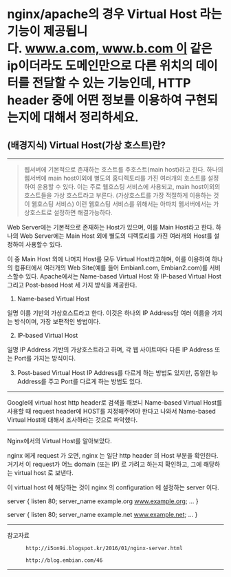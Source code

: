 nginx/apache의 경우 Virtual Host 라는 기능이 제공됩니다. www.a.com, www.b.com 이 같은 ip이더라도 도메인만으로 다른 위치의 데이터를 전달할 수 있는 기능인데, HTTP header 중에 어떤 정보를 이용하여 구현되는지에 대해서 정리하세요.
=====

## (배경지식) Virtual Host(가상 호스트)란?

----

> 웹서버에 기본적으로 존재하는 호스트를 주호스트(main host)라고 한다. 하나의 웹서버에 main host이외에 별도의 홈디렉토리를 가진 여러개의 호스트를 설정하여 운용할 수 있다. 이는 주로 웹호스팅 서비스에 사용되고, main host이외의 호스트들을 가상 호스트라고 부른다. (가상호스트를 가장 적절하게 이용하는 것이 웹호스팅 서비스) 이런 웹호스팅 서비스를 위해서는 아파치 웹서버에서는 가상호스트로 설정하면 해결가능하다.

Web Server에는 기본적으로 존재하는 Host가 있으며, 이를 Main Host라고 한다.
하나의 Web Server에는 Main Host 외에 별도의 디렉토리를 가진 여러개의 Host를 설정하여 사용할수 있다.

  이 중 Main Host 외에 나머지 Host를 모두 Virtual Host라고하며, 
  이를 이용하여 하나의 컴퓨터에서 여러개의 Web Site(예를 들어 Embian1.com, Embian2.com)를 서비스할수 있다.
  Apache에서는 Name-based Virtual Host 와 IP-based Virtual Host 그리고 Post-based Host 세 가지 방식을 제공한다. 

  1. Name-based Virtual Host 

  일명 이름 기반의 가상호스트라고 한다. 이것은 하나의 IP Address당 여러 이름을 가지는 방식이며, 가장 보편적인 방법이다. 

  2. IP-based Virtual Host

  일명 IP Address 기반의 가상호스트라고 하며, 각 웹 사이트마다 다른 IP Address 또는 Port를 가지는 방식이다. 

  3. Post-based Virtual Host
IP Address를 다르게 하는 방법도 있지만, 동일한 Ip Address를 주고 Port를 다르게 하는 방법도 있다. 

-----

Google에 virtual host http header로 검색을 해보니 Name-based Virtual Host를 사용할 때 
request header에 HOST를 지정해주어야 한다고 나와서 Name-based Virtual Host에 대해서 조사하라는 것으로 파악했다.

----

Nginx에서의 Virtual Host를 알아보았다.

nginx 에게 request 가 오면, nginx 는 일단 http header 의 Host 부분을 확인한다.
거기서 이 request가 어느 domain (또는 IP) 로 가려고 하는지 확인하고, 그에 해당하는 virtual host 로 보낸다.

이 virtual host 에 해당하는 것이 nginx 의 configuration 에 설정하는 server 이다.
 
server {
    listen      80;
    server_name example.org www.example.org;
    ...
}

server {
    listen      80;
    server_name example.net www.example.net;
    ...
}

---

참고자료 

          http://i5on9i.blogspot.kr/2016/01/nginx-server.html

          http://blog.embian.com/46

---



